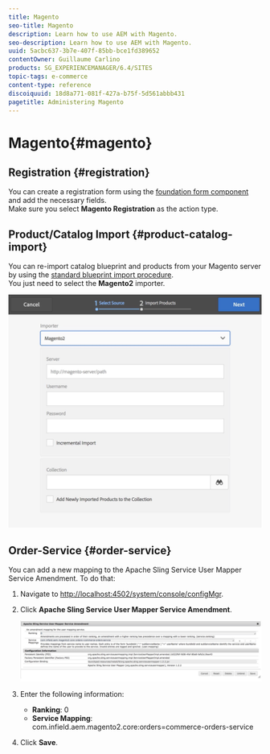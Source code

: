 ```yaml
---
title: Magento
seo-title: Magento
description: Learn how to use AEM with Magento.
seo-description: Learn how to use AEM with Magento.
uuid: 5acbc637-3b7e-407f-85bb-bce1fd389652
contentOwner: Guillaume Carlino
products: SG_EXPERIENCEMANAGER/6.4/SITES
topic-tags: e-commerce
content-type: reference
discoiquuid: 18d8a771-081f-427a-b75f-5d561abbb431
pagetitle: Administering Magento
---
```


# Magento{#magento}

## Registration {#registration}

You can create a registration form using the [foundation form component](/help/sites-authoring/default-components-foundation.md#form) and add the necessary fields.  
Make sure you select **Magento Registration** as the action type.

## Product/Catalog Import {#product-catalog-import}

You can re-import catalog blueprint and products from your Magento server by using the [standard blueprint import procedure](/help/sites-administering/generic.md#importing-products).  
You just need to select the **Magento2** importer.

![chlimage_1-42](assets/chlimage_1-42.jpeg) 

## Order-Service {#order-service}

You can add a new mapping to the Apache Sling Service User Mapper Service Amendment. To do that:

1. Navigate to [http://localhost:4502/system/console/configMgr](http://localhost:4502/system/console/configMgr).
1. Click **Apache Sling Service User Mapper Service Amendment**.

   ![chlimage_1-43](assets/chlimage_1-43.jpeg)

1. Enter the following information:

    * **Ranking**: 0
    * **Service Mapping**: com.infield.aem.magento2.core:orders=commerce-orders-service

1. Click **Save**.

